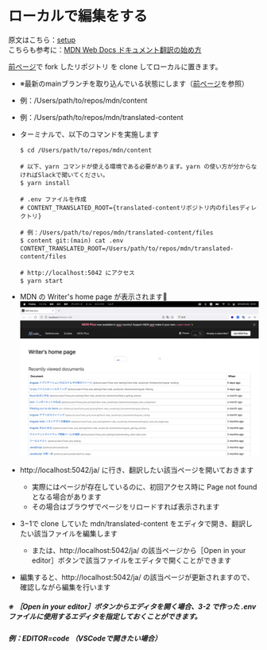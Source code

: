 # ローカルで編集をする

原文はこちら：[setup](https://github.com/mdn/content#setup)  
こちらも参考に：[MDN Web Docs ドキュメント翻訳の始め方](https://github.com/mozilla-japan/translation/wiki/Get-started-with-translation-of-Mozilla-documentations)


[前ページ](simple-edits.md)で fork したリポジトリ を clone してローカルに置きます。
-  ※最新のmainブランチを取り込んでいる状態にします（[前ページ](simple-edits.md)を参照）
- 例：/Users/path/to/repos/mdn/content
- 例：/Users/path/to/repos/mdn/translated-content
- ターミナルで、以下のコマンドを実施します
    ```
    $ cd /Users/path/to/repos/mdn/content
    
    # 以下、yarn コマンドが使える環境である必要があります。yarn の使い方が分からなければSlackで聞いてください。
    $ yarn install 

    # .env ファイルを作成
    # CONTENT_TRANSLATED_ROOT={translated-contentリポジトリ内のfilesディレクトリ}

    # 例：/Users/path/to/repos/mdn/translated-content/files
    $ content git:(main) cat .env
    CONTENT_TRANSLATED_ROOT=/Users/path/to/repos/mdn/translated-content/files

    # http://localhost:5042 にアクセス
    $ yarn start
    ```
- MDN の Writer's home page が表示されます🎉  
  ![local-boot](images/local-boot.png)

- http://localhost:5042/ja/ に行き、翻訳したい該当ページを開いておきます
  - 実際にはページが存在しているのに、初回アクセス時に Page not found となる場合があります
  - その場合はブラウザでページをリロードすれば表示されます
- 3−1で clone していた mdn/translated-content をエディタで開き、翻訳したい該当ファイルを編集します
  - または、http://localhost:5042/ja/ の該当ページから［Open in your editor］ボタンで該当ファイルをエディタで開くことができます
- 編集すると、http://localhost:5042/ja/ の該当ページが更新されますので、確認しながら編集を行います


##### ※ ［Open in your editor］ボタンからエディタを開く場合、3-2 で作った .env ファイルに使用するエディタを指定しておくことができます。
##### 例：EDITOR=code （VSCodeで開きたい場合）
